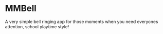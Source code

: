 MMBell
======

A very simple bell ringing app for those moments when you need everyones attention, school playtime style!
